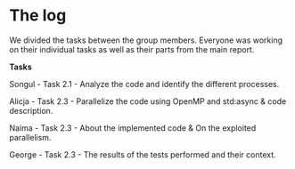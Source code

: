 # The log

We divided the tasks between the group members. Everyone was working on their individual tasks as well as their parts from the main report.

**Tasks**

Songul - Task 2.1 - Analyze the code and identify the different processes.

Alicja - Task 2.3 - Parallelize the code using OpenMP and std:async & code description.

Naima - Task 2.3 - About the implemented code & On the exploited parallelism.

George - Task 2.3 - The results of the tests performed and their context.
